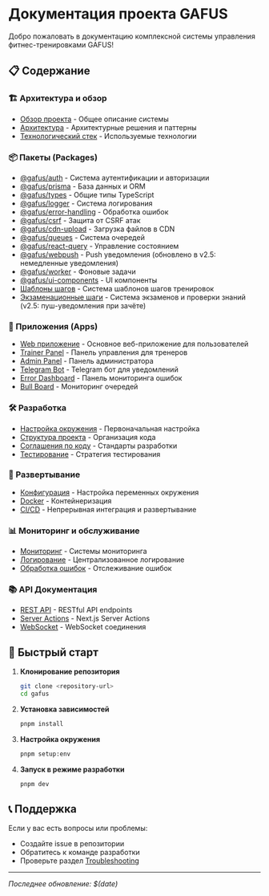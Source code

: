 # Документация проекта GAFUS

Добро пожаловать в документацию комплексной системы управления фитнес-тренировками GAFUS!

## 📋 Содержание

### 🏗️ Архитектура и обзор
- [Обзор проекта](./overview/README.md) - Общее описание системы
- [Архитектура](./architecture/README.md) - Архитектурные решения и паттерны
- [Технологический стек](./tech-stack/README.md) - Используемые технологии

### 📦 Пакеты (Packages)
- [@gafus/auth](./packages/auth.md) - Система аутентификации и авторизации
- [@gafus/prisma](./packages/prisma.md) - База данных и ORM
- [@gafus/types](./packages/types.md) - Общие типы TypeScript
- [@gafus/logger](./packages/logger.md) - Система логирования
- [@gafus/error-handling](./packages/error-handling.md) - Обработка ошибок
- [@gafus/csrf](./packages/csrf.md) - Защита от CSRF атак
- [@gafus/cdn-upload](./packages/cdn-upload.md) - Загрузка файлов в CDN
- [@gafus/queues](./packages/queues.md) - Система очередей
- [@gafus/react-query](./packages/react-query.md) - Управление состоянием
- [@gafus/webpush](./packages/webpush.md) - Push уведомления (обновлено в v2.5: немедленные уведомления)
- [@gafus/worker](./packages/worker.md) - Фоновые задачи
- [@gafus/ui-components](./packages/ui-components.md) - UI компоненты
- [Шаблоны шагов](./packages/step-templates.md) - Система шаблонов шагов тренировок
- [Экзаменационные шаги](./packages/examination-steps.md) - Система экзаменов и проверки знаний (v2.5: пуш-уведомления при зачёте)

### 🚀 Приложения (Apps)
- [Web приложение](./apps/web.md) - Основное веб-приложение для пользователей
- [Trainer Panel](./apps/trainer-panel.md) - Панель управления для тренеров
- [Admin Panel](./apps/admin-panel.md) - Панель администратора
- [Telegram Bot](./apps/telegram-bot.md) - Telegram бот для уведомлений
- [Error Dashboard](./apps/error-dashboard.md) - Панель мониторинга ошибок
- [Bull Board](./apps/bull-board.md) - Мониторинг очередей

### 🛠️ Разработка
- [Настройка окружения](./development/setup.md) - Первоначальная настройка
- [Структура проекта](./development/project-structure.md) - Организация кода
- [Соглашения по коду](./development/coding-standards.md) - Стандарты разработки
- [Тестирование](./development/testing.md) - Стратегия тестирования

### 🚀 Развертывание
- [Конфигурация](./deployment/configuration.md) - Настройка переменных окружения
- [Docker](./deployment/docker.md) - Контейнеризация
- [CI/CD](./deployment/ci-cd.md) - Непрерывная интеграция и развертывание

### 📊 Мониторинг и обслуживание
- [Мониторинг](./monitoring/README.md) - Системы мониторинга
- [Логирование](./monitoring/logging.md) - Централизованное логирование
- [Обработка ошибок](./monitoring/error-handling.md) - Отслеживание ошибок

### 📚 API Документация
- [REST API](./api/rest.md) - RESTful API endpoints
- [Server Actions](./api/server-actions.md) - Next.js Server Actions
- [WebSocket](./api/websocket.md) - WebSocket соединения

## 🎯 Быстрый старт

1. **Клонирование репозитория**
   ```bash
   git clone <repository-url>
   cd gafus
   ```

2. **Установка зависимостей**
   ```bash
   pnpm install
   ```

3. **Настройка окружения**
   ```bash
   pnpm setup:env
   ```

4. **Запуск в режиме разработки**
   ```bash
   pnpm dev
   ```

## 📞 Поддержка

Если у вас есть вопросы или проблемы:
- Создайте issue в репозитории
- Обратитесь к команде разработки
- Проверьте раздел [Troubleshooting](./troubleshooting/README.md)

---

*Последнее обновление: $(date)*

